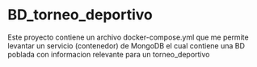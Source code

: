 # BD_torneo_deportivo
Este proyecto contiene un archivo docker-compose.yml que me permite levantar un servicio (contenedor) de MongoDB el cual contiene una BD poblada con informacion relevante para un torneo_deportivo
